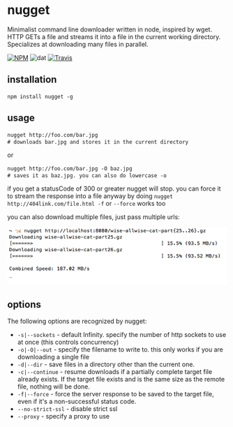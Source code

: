 # nugget

Minimalist command line downloader written in node, inspired by wget. HTTP GETs a file and streams it into a file in the current working directory. Specializes at downloading many files in parallel.

[![NPM](https://nodei.co/npm/nugget.png?global=true)](https://nodei.co/npm/nugget/)
![dat](http://img.shields.io/badge/Development%20sponsored%20by-dat-green.svg?style=flat)
[![Travis](http://img.shields.io/travis/maxogden/nugget.svg?style=flat)](https://travis-ci.org/maxogden/nugget)

## installation

```
npm install nugget -g
```

## usage

```
nugget http://foo.com/bar.jpg
# downloads bar.jpg and stores it in the current directory
```

or

```
nugget http://foo.com/bar.jpg -O baz.jpg
# saves it as baz.jpg. you can also do lowercase -o
```

if you get a statusCode of 300 or greater nugget will stop. you can force it to stream the response into a file anyway by doing `nugget http://404link.com/file.html -f` or `--force` works too

you can also download multiple files, just pass multiple urls:

![download multiple](multiple.png)

## options

The following options are recognized by nugget:

 * `-s|--sockets` - default Infinity. specify the number of http sockets to use at once (this controls concurrency)
 * `-o|-O|--out` - specify the filename to write to. this only works if you are downloading a single file
 * `-d|--dir` - save files in a directory other than the current one.
 * `-c|--continue` - resume downloads if a partially complete target file already exists. If the target file exists and is the same size as the remote file, nothing will be done.
 * `-f|--force` - force the server response to be saved to the target file, even if it's a non-successful status code.
 * `--no-strict-ssl` - disable strict ssl
 * `--proxy` - specify a proxy to use
